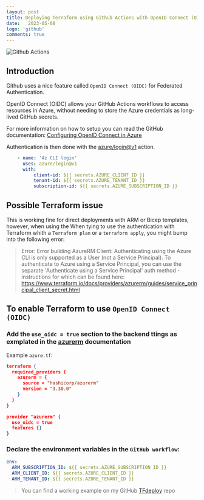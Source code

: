 ```yaml
---
layout: post
title: Deploying Terraform using Github Actions with OpenID Connect (OIDC)
date:   2023-05-08 
logo: 'github'
comments: true
---
```

 
![Github Actions](/_images/2023-05-08-github-terraform-actions-deployment_github-actions.png)


## Introduction
Github uses a nice feature called `OpenID Connect (OIDC)` for Federated Authentication.

OpenID Connect (OIDC) allows your GitHub Actions workflows to access resources in Azure, without needing to store the Azure credentials as long-lived GitHub secrets.


For more information on how to setup  you can read the GitHub documentation: [Configuring OpenID Connect in Azure] 


[Configuring OpenID Connect in Azure]:https://docs.github.com/en/actions/deployment/security-hardening-your-deployments/configuring-openid-connect-in-azure


Authentication is then done with the [azure/login@v1] action.


[azure/login@v1]:https://github.com/Azure/login

``` yaml
    - name: 'Az CLI login'
      uses: azure/login@v1
      with:
          client-id: ${{ secrets.AZURE_CLIENT_ID }}
          tenant-id: ${{ secrets.AZURE_TENANT_ID }}
          subscription-id: ${{ secrets.AZURE_SUBSCRIPTION_ID }}
```

## Possible Terraform issue
This is working fine for direct deployments with ARM or Bicep templates, however, when using the 
When tying to use the authentication with Terraform whith a    `Terraform plan` or a `terraform apply`, you might bump into the following error:

> Error: Error building AzureRM Client: Authenticating using the Azure CLI is only supported as a User (not a Service Principal).
> To authenticate to Azure using a Service Principal, you can use the separate 'Authenticate using a Service Principal'
auth method - instructions for which can be found here: https://www.terraform.io/docs/providers/azurerm/guides/service_principal_client_secret.html



## To enable Terraform to use `OpenID Connect (OIDC)`

### Add the `use_oidc = true` section to the backend ttings as exmplated in the [azurerm] documentation

[azurerm]:https://developer.hashicorp.com/terraform/language/settings/backends/azurerm 

Example `azure.tf`:

``` json
terraform {
  required_providers {
    azurerm = {
      source = "hashicorp/azurerm"
      version = "3.30.0"
    }
  }
}

provider "azurerm" {
  use_oidc = true
  features {}
}
```

### Declare the environment variables in the `GitHub workflow`:

``` yaml
env:
  ARM_SUBSCRIPTION_ID: ${{ secrets.AZURE_SUBSCRIPTION_ID }}
  ARM_CLIENT_ID: ${{ secrets.AZURE_CLIENT_ID }}
  ARM_TENANT_ID: ${{ secrets.AZURE_TENANT_ID }}
```



> You can find a working example on my GitHub [TFdeploy] repo

[TFdeploy]:https://github.com/pvyver/TFdeploy